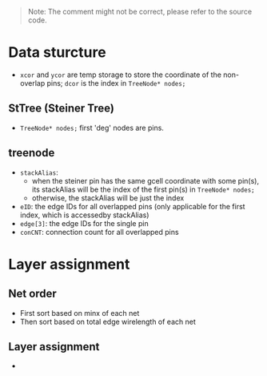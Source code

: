 > Note: The comment might not be correct, please refer to the source code.

# Data sturcture

+ `xcor` and `ycor` are temp storage to store the coordinate of the non-overlap pins; `dcor` is the index in `TreeNode* nodes;`

## StTree (Steiner Tree)
+ `TreeNode* nodes;` first 'deg' nodes are pins.
## treenode
+ `stackAlias`: 
    + when the steiner pin has the same gcell coordinate with some pin(s), its stackAlias will be the index of the first pin(s) in `TreeNode* nodes;`
    + otherwise, the stackAlias will be just the index 
+ `eID`: the edge IDs for all overlapped pins (only applicable for the first index, which is accessedby stackAlias) 
+ `edge[3]`: the edge IDs for the single pin
+ `conCNT`: connection count for all overlapped pins

# Layer assignment
## Net order
+ First sort based on minx of each net
+ Then sort based on total edge wirelength of each net

## Layer assignment
+ 
